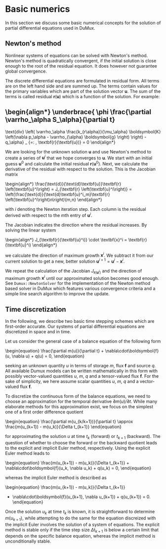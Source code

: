 # Basic numerics

In this section we discuss some basic numerical concepts for the
solution of partial differential equations used in DuMux.

## Newton's method

Nonlinear systems of equations can be solved with Newton's method.
Newton's method is quadratically convergent, if the initial solution is
close enough to the root of the residual equation. It does however not
guarantee global convergence.

The discrete differential equations are formulated in residual form. All terms are
on the left hand side and are summed up. The terms contain values for the primary
variables which are part of the solution vector $\textbf{u}$. The sum of the terms
is called residual $\textbf{r}(\textbf{u})$ which is a function of the solution. For
example:

\begin{align*}
\underbrace{
  \phi \frac{\partial \varrho_\alpha S_\alpha}{\partial t}
 -
 \text{div} \left(
 \varrho_\alpha \frac{k_{r\alpha}}{\mu_\alpha} \boldsymbol{K}
 \left(\nabla p_\alpha - \varrho_{\alpha} \boldsymbol{g} \right)
 \right) - q_\alpha} _
{=: \, \textbf{r}(\textbf{u})}
= 0
\end{align*}

We are looking for the unknown solution $\textbf{u}$ and use Newton's method to
create a series of $\textbf{u}^i$ that we hope converges to $\textbf{u}$.
We start with an initial guess $\textbf{u}^0$ and
calculate the initial residual $\textbf{r}(\textbf{u}^0)$. Next,
we calculate the derivative of the residual with respect to the solution.
This is the Jacobian matrix

\begin{align*}
  \frac{\text{d}}{\text{d}\textbf{u}}\textbf{r} \left(\textbf{u}^i\right)
  = J_{\textbf{r} \left(\textbf{u}^i\right)}
  = \left(\frac{\text{d}}{\text{d}\textbf{u}^i_m}\textbf{r} \left(\textbf{u}^i\right)_n\right)_{m,n}
\end{align*}

with $i$ denoting the Newton iteration step.
Each column is the residual derived with respect to the $m$th entry of $\textbf{u}^i$.

The Jacobian indicates the direction where the residual increases. By solving the
linear system

\begin{align*}
  J_{\textbf{r}(\textbf{u}^i)} \cdot \textbf{x}^i = \textbf{r}(\textbf{u}^i)
\end{align*}

we calculate the direction of maximum growth $\textbf{x}^i$. We subtract it from
our current solution to get a new, better solution
$\textbf{u}^{i+1} = \textbf{u}^i - \textbf{x}^i$.

We repeat the calculation of the Jacobian $J_{\textbf{r}(\textbf{u}^i)}$ and the
direction of maximum growth $\textbf{x}^i$ until our approximated solution becomes good enough.
See `Dumux::NewtonSolver` for the implementation of the Newton method based solver in DuMux
which features various convergence criteria and a simple line search algorithm to improve the update.

## Time discretization

In the following, we describe two basic time stepping schemes which are first-order accurate.
Our systems of partial differential equations are discretized in space and in time.

Let us consider the general case of a balance equation of the following form

\begin{equation}
\frac{\partial m(u)}{\partial t} + \nabla\cdot\boldsymbol{f}(u, \nabla u) + q(u) = 0,
\end{equation}

seeking an unknown quantity $u$ in terms of storage $m$, flux $\boldsymbol{f}$ and source $q$.
All available Dumux models can be written mathematically in this form
with possibly vector-valued quantities $u$, $m$, $q$ and a tensor-valued flux $\boldsymbol{f}$.
For the sake of simplicity, we here assume scalar quantities $u$, $m$, $q$ and a vector-valued
flux $\boldsymbol{f}$.

To discretize the continuous form of the balance equations, we need to choose an
approximation for the temporal derivative $\partial m(u)/\partial t$.
While many elaborate methods for this approximation exist,
we focus on the simplest one of a first order difference quotient

\begin{equation}
\frac{\partial m(u_{k/k+1})}{\partial t}
\approx \frac{m(u_{k+1}) - m(u_k)}{\Delta t_{k+1}}
\end{equation}

for approximating the solution $u$ at time $t_k$ (forward) or $t_{k+1}$ (backward).
The question of whether to choose the forward or the backward quotient leads to the
explicit and implicit Euler method, respectively.
Using the explicit Euler method leads to

\begin{equation}
\frac{m(u_{k+1}) - m(u_k)}{\Delta t_{k+1}} + \nabla\cdot\boldsymbol{f}(u_k, \nabla u_k) + q(u_k) = 0,
\end{equation}

whereas the implicit Euler method is described as

\begin{equation}
\frac{m(u_{k+1}) - m(u_k)}{\Delta t_{k+1}}
+ \nabla\cdot\boldsymbol{f}(u_{k+1}, \nabla u_{k+1}) + q(u_{k+1}) = 0.
\end{equation}

Once the solution $u_k$ at time $t_k$ is known, it is straightforward
to determine $m(u_{k+1})$,
while attempting to do the same for the equation discreized with the implicit Euler
involves the solution of a system of equations.
The explicit method is stable only
if the time step size $\Delta t_{k+1}$ is below a certain limit that depends
on the specific balance equation, whereas the implicit method
is unconditionally stable.
